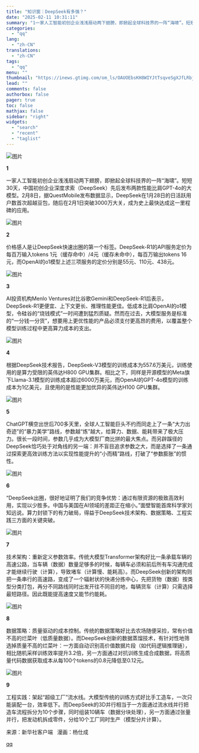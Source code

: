 ```yaml
---
title: "知识窗｜DeepSeek有多强？"
date: "2025-02-11 10:31:11"
summary: "1一家人工智能初创企业浅浅扇动两下翅膀，即掀起全球科技界的一阵“海啸”。短短30天，中国初创企业深度..."
categories:
  - "qq"
lang:
  - "zh-CN"
translations:
  - "zh-CN"
tags:
  - "qq"
menu: ""
thumbnail: "https://inews.gtimg.com/om_ls/OAUOEbsKH8WIYJtTsqveSgXJfLRbjOt_z4Y9bSgivl4ZwAA_640360/0"
lead: ""
comments: false
authorbox: false
pager: true
toc: false
mathjax: false
sidebar: "right"
widgets:
  - "search"
  - "recent"
  - "taglist"
---
```


![图片](https://inews.gtimg.com/news_bt/OXvt5TCsTEg6Mq-5u0LQE8lkiBVKkqlYxBDwvCsmAtjowAA/641)

  


**1**

  


一家人工智能初创企业浅浅扇动两下翅膀，即掀起全球科技界的一阵“海啸”。短短30天，中国初创企业深度求索（DeepSeek）先后发布两款性能比肩GPT-4o的大模型。2月8日，据QuestMobile发布数据显示，DeepSeek在1月28日的日活跃用户数首次超越豆包，随后在2月1日突破3000万大关，成为史上最快达成这一里程碑的应用。

![图片](https://inews.gtimg.com/news_bt/OL-mCO_T1CJ2PftiVaKBMwhgQqKeh4mU1KAYmiONBCbzYAA/641)

  


**2**

  


价格感人是让DeepSeek快速出圈的第一个标签。DeepSeek-R1的API服务定价为每百万输入tokens 1元（缓存命中）/4元（缓存未命中），每百万输出tokens 16元，而OpenAI的o1模型上述三项服务的定价分别是55元、110元、438元。

![图片](https://inews.gtimg.com/news_bt/OeByLVrg0ATBX84LcVENwHLn-fULeA1tY9GT5uWvBjGdYAA/641)

  


**3**

  


AI投资机构Menlo Ventures对比谷歌Gemini和DeepSeek-R1后表示，DeepSeek-R1更便宜、上下文更长、推理性能更佳。低成本比肩OpenAI的o1模型，令硅谷的“烧钱模式”一时间遭到猛烈质疑。然而在过去，大模型服务是标准的“一分钱一分货”，想要用上更优性能的产品必须支付更高昂的费用，以覆盖整个模型训练过程中更高算力成本的支出。

![图片](https://inews.gtimg.com/news_bt/OLKWAebXwpQ8_KiewpgA5D_Q-N0jD8C_y4kW2yaUCob1QAA/641)

  


**4**

  


根据DeepSeek技术报告，DeepSeek-V3模型的训练成本为557.6万美元，训练使用的是算力受限的英伟达H800 GPU集群。相比之下，同样是开源模型的Meta旗下Llama-3.1模型的训练成本超过6000万美元，而OpenAI的GPT-4o模型的训练成本为1亿美元，且使用的是性能更加优异的英伟达H100 GPU集群。

![图片](https://inews.gtimg.com/news_bt/O4vtSu46km3qPv8GwkUP3D0o8PvjJw4Cu5VmAL6Sd12Z0AA/641)

  


**5**

  


ChatGPT横空出世后700多天里，全球人工智能巨头不约而同走上了一条“大力出奇迹”的“暴力美学”路线，参数越“炼”越大，给算力、数据、能耗带来了极大压力。很长一段时间，参数几乎成为大模型厂商比拼的最大焦点。而另辟蹊径的DeepSeek恰巧处于对角线的另一端：并不盲目追求参数之大，而是选择了一条通过探索更高效训练方法以实现性能提升的“小而精”路线，打破了“参数膨胀”的惯性。

![图片](https://inews.gtimg.com/news_bt/Os6PlM3-KQBO0K-TID_6m2I0p3n-Pi1dl0_SbmhHroSg4AA/641)

  


**6**

  


“DeepSeek出圈，很好地证明了我们的竞争优势：通过有限资源的极致高效利用，实现以少胜多。中国与美国在AI领域的差距正在缩小。”面壁智能首席科学家刘知远说。算力封锁下的有力破局，得益于DeepSeek技术架构、数据策略、工程实践三方面的关键突破。

![图片](https://inews.gtimg.com/news_bt/O-DBVmrBvz5HYkXwTCCFyfDUDmmeDBAkf2Y9C4n2K5qasAA/641)

  


**7**

  


技术架构：重新定义参数效率。传统大模型Transformer架构好比一条承载车辆的高速公路，当车辆（数据）数量足够多的时候，每辆车必须和前后所有车沟通完成才能继续行驶（计算），导致堵车（计算慢、能耗高）。而DeepSeek创新的架构则把一条串行的高速路，变成了一个辐射状的快递分拣中心，先把货物（数据）按类型分类打包，再分不同路线同时出发开往不同目的地，每辆货车（计算）只需选择最短路径。因此既能提高速度又能节约能耗。

![图片](https://inews.gtimg.com/news_bt/OIPtJEnH2UHLH0VjXdaz9Zr3n-Vk7cSNFSwUiYqa8nL7sAA/641)

  


**8**

  


数据策略：质量驱动的成本控制。传统的数据策略好比去农场随便采捡，常有价值不高的烂菜叶（低质量数据）。而DeepSeek创新的数据蒸馏技术，有针对性地筛选掉质量不高的烂菜叶：一方面自动识别高价值数据片段（如代码逻辑推理链），相比随机采样训练效率提升3.2倍，另一方面通过对抗训练生成合成数据，将高质量代码数据获取成本从每100个tokens的0.8元降低至0.12元。

![图片](https://inews.gtimg.com/news_bt/OxUAFaNdONA1pnxn4e-HlT5BFdf0sc6_id0FwrjLf1w_YAA/641)

  


**9**

  


工程实践：架起“超级工厂”流水线。大模型传统的训练方式好比手工造车，一次只能装配一台，效率低下。而DeepSeek的3D并行相当于一方面通过流水线并行把造车流程拆分为10个步骤，同时组装10辆车（数据分块处理），另一方面通过张量并行，把发动机拆成零件，分给10个工厂同时生产（模型分片计算）。

来源：新华社客户端   漫画：杨仕成

[qq](https://new.qq.com/rain/a/20250211A02Q1N00)
